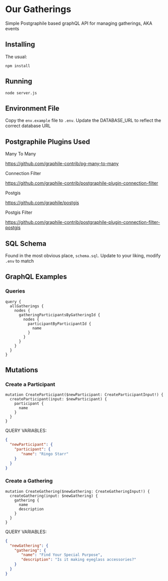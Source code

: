 # Our Gatherings 

Simple Postgraphile based graphQL API for managing gatherings, AKA events

## Installing

The usual: 

```npm install```

## Running

```node server.js```

## Environment File

Copy the `env.example` file to `.env`.  Update the DATABASE_URL to reflect the correct database URL

## Postgraphile Plugins Used

Many To Many

https://github.com/graphile-contrib/pg-many-to-many

Connection Filter

https://github.com/graphile-contrib/postgraphile-plugin-connection-filter


Postgis

https://github.com/graphile/postgis


Postgis Filter

https://github.com/graphile-contrib/postgraphile-plugin-connection-filter-postgis


## SQL Schema

Found in the most obvious place, `schema.sql`.  Update to your liking, modify `.env` to match


## GraphQL Examples

### Queries

```
query {
  allGatherings {
    nodes {
      gatheringParticipantsByGatheringId {
        nodes {
          participantByParticipantId {
            name
          }
        }
      }
    }
  }
}
```

## Mutations

### Create a Participant
```
mutation CreateParticipant($newParticipant: CreateParticipantInput!) {
  createParticipant(input: $newParticipant) {
    participant {
      name
    }
  }
}
```

QUERY VARIABLES:

```json
{
  "newParticipant": {
    "participant": {
       "name": "Ringo Starr"
    }
  }
}
```

### Create a Gathering

```
mutation CreateGathering($newGathering: CreateGatheringInput!) {
  createGathering(input: $newGathering) {
    gathering {
      name
      description
    }
  }
}
```

QUERY VARIABLES:

```json
{
  "newGathering": {
    "gathering": {
       "name": "Find Your Special Purpose",
       "description": "Is it making eyeglass accessories?"
    }
  }
}
```